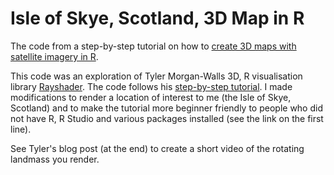 # Isle of Skye, Scotland, 3D Map in R
The code from a step-by-step tutorial on how to [create 3D maps with satellite imagery in R](https://krisbolton.com/3D-maps-with-satellite-imagery-in-r).

This code was an exploration of Tyler Morgan-Walls 3D, R visualisation library [Rayshader](https://www.rayshader.com/). The code follows his [step-by-step tutorial](https://www.tylermw.com/a-step-by-step-guide-to-making-3d-maps-with-satellite-imagery-in-r). I made modifications to render a location of interest to me (the Isle of Skye, Scotland) and to make the tutorial more beginner friendly to people who did not have R, R Studio and various packages installed (see the link on the first line).

See Tyler's blog post (at the end) to create a short video of the rotating landmass you render.
